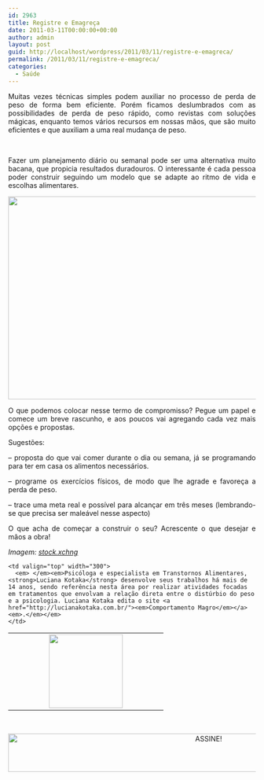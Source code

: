 ```yaml
---
id: 2963
title: Registre e Emagreça
date: 2011-03-11T00:00:00+00:00
author: admin
layout: post
guid: http://localhost/wordpress/2011/03/11/registre-e-emagreca/
permalink: /2011/03/11/registre-e-emagreca/
categories:
  - Saúde
---
```

<p style="text-align: justify;">
  Muitas vezes técnicas simples podem auxiliar no processo de perda de peso de forma bem eficiente. Porém ficamos deslumbrados com as possibilidades de perda de peso rápido, como revistas com soluções mágicas, enquanto temos vários recursos em nossas mãos, que são muito eficientes e que auxiliam a uma real mudança de peso.
</p>

&nbsp;

<p style="text-align: justify;">
  Fazer um planejamento diário ou semanal pode ser uma alternativa muito bacana, que propicia resultados duradouros. O interessante é cada pessoa poder construir seguindo um modelo que se adapte ao ritmo de vida e escolhas alimentares.
</p>

<p align="center">
  <a href="http://www.trololodemulher.com.br/blog/wp-content/uploads/2011/02/prancheta.jpg"><img class="alignnone size-full wp-image-6057" title="prancheta" src="http://www.trololodemulher.com.br/blog/wp-content/uploads/2011/02/prancheta.jpg" alt="" width="591" height="413" /></a>
</p>

<p style="text-align: justify;">
  O que podemos colocar nesse termo de compromisso? Pegue um papel e comece um breve rascunho, e aos poucos vai agregando cada vez mais opções e propostas.
</p>

<p style="text-align: justify;">
  Sugestões:
</p>

<p style="text-align: justify;">
  &#8211; proposta do que vai comer durante o dia ou semana, já se programando para ter em casa os alimentos necessários.
</p>

<p style="text-align: justify;">
  &#8211; programe os exercícios físicos, de modo que lhe agrade e favoreça a perda de peso.
</p>

<p style="text-align: justify;">
  &#8211; trace uma meta real e possível para alcançar em três meses (lembrando-se que precisa ser maleável nesse aspecto)
</p>

<p style="text-align: justify;">
  O que acha de começar a construir o seu? Acrescente o que desejar e mãos a obra!
</p>

_Imagem:_ <a href="http://www.sxc.hu/" target="_blank"><em>stock.xchng</em></a>

<table border="0" width="600" cellspacing="0" cellpadding="0">
  <tr>
    <td style="text-align: center;" valign="top" width="300">
      <a href="http://www.trololodemulher.com.br/blog/wp-content/uploads/2010/07/Luciana-Kotaka.jpg"><img class="alignnone size-thumbnail wp-image-4970" title="Luciana Kotaka" src="http://www.trololodemulher.com.br/blog/wp-content/uploads/2010/07/Luciana-Kotaka-150x150.jpg" alt="" width="150" height="150" /></a>
    </td>
    
    <td valign="top" width="300">
      <em> </em><em>Psicóloga e especialista em Transtornos Alimentares, <strong>Luciana Kotaka</strong> desenvolve seus trabalhos há mais de 14 anos, sendo referência nesta área por realizar atividades focadas em tratamentos que envolvam a relação direta entre o distúrbio do peso e a psicologia. Luciana Kotaka edita o site <a href="http://lucianakotaka.com.br/"><em>Comportamento Magro</em></a><em>.</em></em>
    </td>
  </tr>
</table>

&nbsp;

<p align="center">
  <a href="http://feedburner.google.com/fb/a/mailverify?uri=blogBichaFemea&loc=en_US" target="_blank"><img class="alignnone size-full wp-image-10439" src="http://www.trololodemulher.com.br/blog/wp-content/uploads/2014/09/ASSINE.png" alt="ASSINE!" width="800" height="78" /></a>
</p>